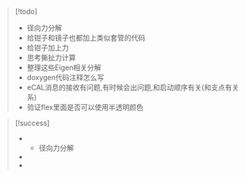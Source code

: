 
>[!todo]
>- 径向力分解
>- 给钳子和镜子也都加上类似套管的代码
>- 给钳子加上力
>- 思考撕扯力计算
>- 整理这些Eigen相关分解
>- doxygen代码注释怎么写
>- eCAL消息的接收有问题,有时候会出问题,和启动顺序有关(和支点有关系)
>- 验证flex里面是否可以使用半透明颜色

>[!success]
>- - 径向力分解
>-
>-
